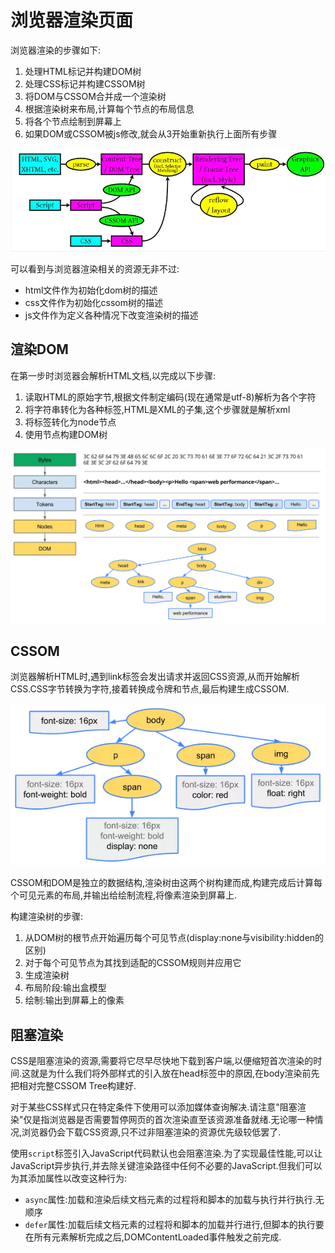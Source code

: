 # 浏览器渲染页面

浏览器渲染的步骤如下:

1. 处理HTML标记并构建DOM树
2. 处理CSS标记并构建CSSOM树
3. 将DOM与CSSOM合并成一个渲染树
4. 根据渲染树来布局,计算每个节点的布局信息
5. 将各个节点绘制到屏幕上
6. 如果DOM或CSSOM被js修改,就会从3开始重新执行上面所有步骤

![浏览器渲染页面流程](source/浏览器渲染流程.webp)

可以看到与浏览器渲染相关的资源无非不过:

+ html文件作为初始化dom树的描述
+ css文件作为初始化cssom树的描述
+ js文件作为定义各种情况下改变渲染树的描述

## 渲染DOM

在第一步时浏览器会解析HTML文档,以完成以下步骤:

1. 读取HTML的原始字节,根据文件制定编码(现在通常是utf-8)解析为各个字符
2. 将字符串转化为各种标签,HTML是XML的子集,这个步骤就是解析xml
3. 将标签转化为node节点
4. 使用节点构建DOM树

![html渲染流程](source/html渲染流程.webp)

## CSSOM

浏览器解析HTML时,遇到link标签会发出请求并返回CSS资源,从而开始解析CSS.CSS字节转换为字符,接着转换成令牌和节点,最后构建生成CSSOM.

![css渲染流程](source/css渲染流程.webp)

CSSOM和DOM是独立的数据结构,渲染树由这两个树构建而成,构建完成后计算每个可见元素的布局,并输出给绘制流程,将像素渲染到屏幕上.

构建渲染树的步骤:

1. 从DOM树的根节点开始遍历每个可见节点(display:none与visibility:hidden的区别)
2. 对于每个可见节点为其找到适配的CSSOM规则并应用它
3. 生成渲染树
4. 布局阶段:输出盒模型
5. 绘制:输出到屏幕上的像素

## 阻塞渲染

CSS是阻塞渲染的资源,需要将它尽早尽快地下载到客户端,以便缩短首次渲染的时间.这就是为什么我们将外部样式的引入放在head标签中的原因,在body渲染前先把相对完整CSSOM Tree构建好.

对于某些CSS样式只在特定条件下使用可以添加媒体查询解决.请注意"阻塞渲染"仅是指浏览器是否需要暂停网页的首次渲染直至该资源准备就绪.无论哪一种情况,浏览器仍会下载CSS资源,只不过非阻塞渲染的资源优先级较低罢了.

使用`script`标签引入JavaScript代码默认也会阻塞渲染.为了实现最佳性能,可以让JavaScript异步执行,并去除关键渲染路径中任何不必要的JavaScript.但我们可以为其添加属性以改变这种行为:

+ `async`属性:加载和渲染后续文档元素的过程将和脚本的加载与执行并行执行.无顺序
+ `defer`属性:加载后续文档元素的过程将和脚本的加载并行进行,但脚本的执行要在所有元素解析完成之后,DOMContentLoaded事件触发之前完成.
